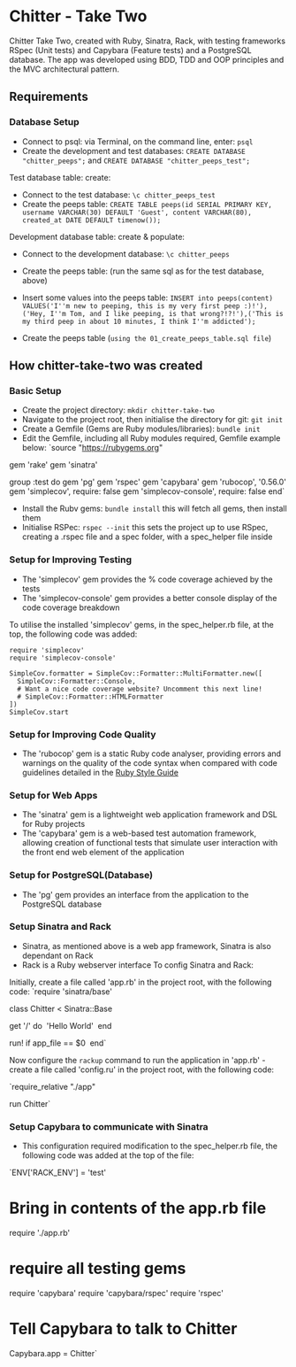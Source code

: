 # Chitter - Take Two

Chitter Take Two, created with Ruby, Sinatra, Rack, with testing frameworks RSpec (Unit tests) and Capybara (Feature tests) and a PostgreSQL database.
The app was developed using BDD, TDD and OOP principles and the MVC architectural pattern.

## Requirements


### Database Setup
- Connect to psql: via Terminal, on the command line, enter: `psql`
- Create the development and test databases: `CREATE DATABASE "chitter_peeps";` and `CREATE DATABASE "chitter_peeps_test";`

Test database table: create:
- Connect to the test database: `\c chitter_peeps_test`
- Create the peeps table: `CREATE TABLE peeps(id SERIAL PRIMARY KEY, username VARCHAR(30) DEFAULT 'Guest', content VARCHAR(80), created_at DATE DEFAULT timenow());`

Development database table: create & populate:
- Connect to the development database: `\c chitter_peeps`
- Create the peeps table: (run the same sql as for the test database, above)
- Insert some values into the peeps table: `INSERT into peeps(content) VALUES('I''m new to peeping, this is my very first peep :)!'),('Hey, I''m Tom, and I like peeping, is that wrong?!?!'),('This is my third peep in about 10 minutes, I think I''m addicted');`

- Create the peeps table (`using the 01_create_peeps_table.sql file`)

## How chitter-take-two was created
### Basic Setup
- Create the project directory: `mkdir chitter-take-two`
- Navigate to the project root, then initialise the directory for git: `git init`
- Create a Gemfile (Gems are Ruby modules/libraries): `bundle init`
- Edit the Gemfile, including all Ruby modules required, Gemfile example below:
`source "https://rubygems.org"

gem 'rake'
gem 'sinatra'

group :test do
  gem 'pg'
  gem 'rspec'
  gem 'capybara'
  gem 'rubocop', '0.56.0'
  gem 'simplecov', require: false
  gem 'simplecov-console', require: false
end`
- Install the Rubv gems: `bundle install` this will fetch all gems, then install them
- Initialise RSPec: `rspec --init` this sets the project up to use RSpec, creating a .rspec file and a spec folder, with a spec_helper file inside

### Setup for Improving Testing
- The 'simplecov' gem provides the % code coverage achieved by the tests
- The 'simplecov-console' gem provides a better console display of the code coverage breakdown

To utilise the installed 'simplecov' gems, in the spec_helper.rb file, at the top, the following code was added:
```
require 'simplecov'
require 'simplecov-console'

SimpleCov.formatter = SimpleCov::Formatter::MultiFormatter.new([
  SimpleCov::Formatter::Console,
  # Want a nice code coverage website? Uncomment this next line!
  # SimpleCov::Formatter::HTMLFormatter
])
SimpleCov.start
```

### Setup for Improving Code Quality
- The 'rubocop' gem is a static Ruby code analyser, providing errors and warnings on the quality of the code syntax when compared with code guidelines detailed in the [Ruby Style Guide](https://github.com/rubocop-hq/ruby-style-guide)

### Setup for Web Apps
- The 'sinatra' gem is a lightweight web application framework and DSL for Ruby projects
- The 'capybara' gem is a web-based test automation framework, allowing creation of functional tests that simulate user interaction with the front end web element of the application

### Setup for PostgreSQL(Database)
- The 'pg' gem provides an interface from the application to the PostgreSQL database

### Setup Sinatra and Rack
 - Sinatra, as mentioned above is a web app framework, Sinatra is also dependant on Rack
 - Rack is a Ruby webserver interface
 To config Sinatra and Rack:

 Initially, create a file called 'app.rb' in the project root, with the following code:
 `require 'sinatra/base'

class Chitter < Sinatra::Base

get '/' do 
  'Hello World' 
end

run! if app_file == $0
 end`

Now configure the `rackup` command to run the application in 'app.rb' - create a file called 'config.ru' in the project root, with the following code:

`require_relative "./app"

run Chitter`

### Setup Capybara to communicate with Sinatra
 - This configuration required modification to the spec_helper.rb file, the following code was added at the top of the file:

 `ENV['RACK_ENV'] = 'test'

 # Bring in contents of the app.rb file
 require './app.rb'
 # require all testing gems
 require 'capybara'
 require 'capybara/rspec'
 require 'rspec'
 # Tell Capybara to talk to Chitter
 Capybara.app = Chitter`
